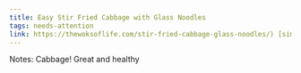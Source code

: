 ```yaml
---
title: Easy Stir Fried Cabbage with Glass Noodles
tags: needs-attention
link: https://thewoksoflife.com/stir-fried-cabbage-glass-noodles/) [simplified link](https://cooked.wiki/saved/3e36ce30-f158-4faa-8d7a-a1889e010d64
---
```

Notes: Cabbage\! Great and healthy

